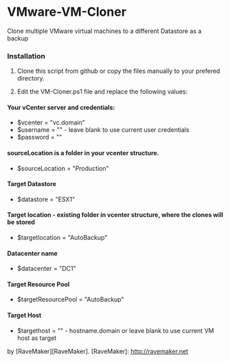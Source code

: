 VMware-VM-Cloner
================

Clone multiple VMware virtual machines to a different Datastore as a backup

### Installation

1. Clone this script from github or copy the files manually to your prefered directory.

2. Edit the VM-Cloner.ps1 file and replace the following values:

#### Your vCenter server and credentials: 
- $vcenter = "vc.domain"
- $username = "" - leave blank to use current user credentials
- $password = ""

#### sourceLocation is a folder in your vcenter structure.
- $sourceLocation = "Production"

#### Target Datastore
- $datastore = "ESX1"

#### Target location - existing folder in vcenter structure, where the clones will be stored
- $targetlocation = "AutoBackup"

#### Datacenter name
- $datacenter = "DC1"

#### Target Resource Pool
- $targetResourcePool = "AutoBackup"

#### Target Host
- $targethost = "" - hostname.domain or leave blank to use current VM host as target


by [RaveMaker][RaveMaker].
[RaveMaker]: http://ravemaker.net
